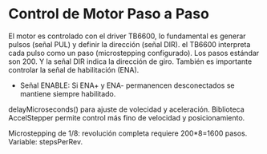 # Control de Motor Paso a Paso
El motor es controlado con el driver TB6600, lo fundamental es generar pulsos (señal PUL) y definir la dirección (señal DIR). 
el TB6600 interpreta cada pulso como un paso (microstepping configurado). Los pasos estándar son 200.
Y la señal DIR indica la dirección de giro. También es importante controlar la señal de habilitación (ENA).

* Señal ENABLE: Si ENA+ y ENA- permanencen desconectados se mantiene siempre habilitado.



delayMicroseconds() para ajuste de volecidad y aceleración.
Biblioteca AccelStepper permite control más fino de velocidad y posicionamiento.

Microstepping de 1/8: revolución completa requiere 200*8=1600 pasos.
Variable: stepsPerRev.

